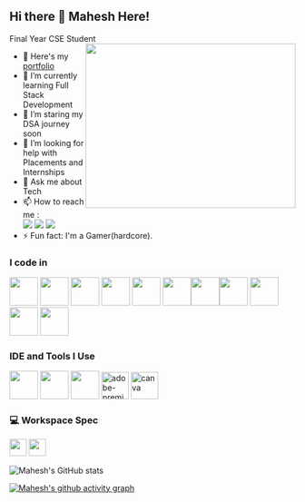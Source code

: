 ## Hi there 👋 Mahesh Here!

Final Year CSE Student 
<img align="right" width="370" height="290" src="https://media.giphy.com/media/26tn33aiTi1jkl6H6/giphy.gif?cid=ecf05e47gy6x801u2qzckuyui833ae7f1xvobm7k54lnalkk&ep=v1_gifs_search&rid=giphy.gif&ct=g">
- 🔭 Here's my [portfolio](https://mkiskrazy.github.io/Portfolio/)                                                 
- 🌱 I’m currently learning Full Stack Development
- 👯 I’m staring my DSA journey soon
- 🤔 I’m looking for help with Placements and Internships
- 💬 Ask me about Tech
- 📫 How to reach me :
<br /> [<img src="https://img.shields.io/badge/Gmail-D14836?style=for-the-badge&logo=gmail&logoColor=white" />](mahihaasan123@gmail.com) [<img src="https://img.shields.io/badge/LinkedIn-0077B5?style=for-the-badge&logo=linkedin&logoColor=white" />](https://www.linkedin.com/in/maheshkrishna02/)
[<img src="https://img.shields.io/badge/Discord-7289DA?style=for-the-badge&logo=discord&logoColor=white" />](https://discordapp.com/users/375315945960243220)
- ⚡ Fun fact: I'm a Gamer(hardcore).

### I code in
<img height="50" width="50" src="https://img.icons8.com/color/48/000000/python.png" /> <img height="50" width="50" src="https://img.icons8.com/color/48/000000/java-coffee-cup-logo.png" /> <img height="50" width="50" src="https://img.icons8.com/color/48/000000/html-5.png" /> <img height="50" width="50" src="https://img.icons8.com/color/48/000000/css3.png" /> <img height="50" width="50" src="https://img.icons8.com/color/48/000000/bootstrap.png" />
<img height="50" width="50" src="https://img.icons8.com/color/48/000000/javascript.png"/><img height="50" width="50" src="https://img.icons8.com/fluent/48/000000/arduino.png"/><img height="50" width="50" src="https://img.icons8.com/color/48/000000/google-firebase-console.png"/> <img height="50" width="50" src="https://img.icons8.com/color/48/000000/mysql-logo.png"/> <img height="50" width="50" src="https://img.icons8.com/color/48/000000/mongodb.png"/> <img height="50" width="50" src="https://img.icons8.com/color/48/000000/nodejs.png"/>

### IDE and Tools I Use
<img height="50" width="50" src="https://img.icons8.com/color/48/000000/visual-studio-code-2019.png"/> <img height="50" width="50" src="https://img.icons8.com/color/48/000000/pycharm.png"/> <img height="50" width="50" src="https://img.icons8.com/color/50/000000/git.png"/> <img width="48" height="48" src="https://img.icons8.com/color/48/adobe-premiere-pro--v1.png" alt="adobe-premiere-pro--v1"/> <img width="48" height="48" src="https://img.icons8.com/color/48/canva.png" alt="canva"/>


### 💻 Workspace Spec
 <img height="30" src="https://img.shields.io/badge/RADEON-RX560X-ED1C24?style=for-the-badge&logo=amd&logoColor=white"/> <img height="30" src="https://img.shields.io/badge/AMD-Ryzen_5_3350H-ED1C24?style=for-the-badge&logo=amd&logoColor=white"/> 

![Mahesh's GitHub stats](https://github-readme-stats.vercel.app/api?username=MKiskrazy&theme=tokyonight&show_icons=true&&hide=issues,contribs)


[![Mahesh's github activity graph](https://github-readme-activity-graph.vercel.app/graph?username=MKiskrazy&bg_color=000000&color=ffffff&line=51f565&point=ffffff&area=true&hide_border=true)](https://github.com/ashutosh00710/github-readme-activity-graph)
<!---
MKisKrazy/MKisKrazy is a ✨ special ✨ repository because its `README.md` (this file) appears on your GitHub profile.
You can click the Preview link to take a look at your changes.
--->
